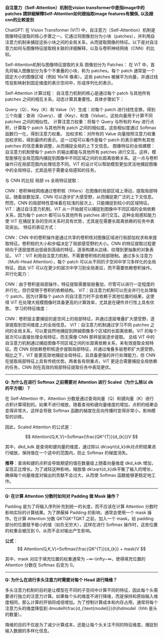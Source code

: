 
**自注意力（Self-Attention）机制在vision transformer中是指image中的patches 請詳細解釋Self-Attention如何跟抽取image features有關係, 以及跟cnn的比較差別**

ChatGPT:
在 Vision Transformer (ViT) 中，自注意力（Self-Attention）机制是图像特征提取的核心步骤之一。它通过将图像划分为小块（patches），并利用自注意力机制来捕捉这些小块之间的全局关系，从而提取图像的特征。以下是对自注意力如何与图像特征提取相关联的详细解释，以及与卷积神经网络（CNN）的比较。

Self-Attention机制与图像特征提取的关系
图像划分为 Patches： 在 ViT 中，首先将输入图像划分为多个不重叠的小块，称为 patches。每个 patch 通常是一个固定大小的图像区域（例如 16x16 像素）。这些 patches 被展平为向量，并通过线性投影映射到固定维度的表示空间中，形成序列化的表示。

Self-Attention 计算过程： 自注意力机制的核心是通过每个 patch 与其他所有 patches 之间的相互关系，动态计算其重要性。具体步骤如下：

Query（Q）、Key（K）和 Value（V）生成：对每个 patch 进行线性变换，得到三个向量：查询（Query）、键（Key）、和值（Value）。这些向量用于计算不同 patches 之间的相似性。
计算注意力权重：将每个 Query 与所有的 Key 进行点积，计算每个 patch 与其他所有 patch 之间的相似度。这些相似度通过 Softmax 函数归一化，得到注意力权重。
加权求和：对所有的 Value 向量按照注意力权重加权求和，得到最终的表示。这一过程可以看作是每个 patch 的表示被所有其他 patches 的信息重新调整，从而捕捉全局的上下文信息。
图像特征的全局建模： 自注意力机制使每个 patch 的输出都能与其他所有 patches 进行交互。这样，模型能够在全局范围内捕捉到图像中不同区域之间的长距离依赖关系。这一点与卷积操作只在局部范围内处理信息不同。ViT 的设计可以帮助模型更加灵活地捕捉图像中的全局特征，尤其适用于需要全局感知的任务。

与 CNN 的比较
局部 vs 全局特征提取：

CNN：卷积神经网络通过卷积核（filters）在图像的局部区域上滑动，提取局部特征。随着层数加深，CNN 可以逐步扩大感受野，从而捕捉更广泛的上下文信息。然而，CNN 的局部特性意味着在较浅的层次上，只能捕捉到较小的区域特征。
ViT：通过自注意力机制，ViT 从一开始就可以捕捉到图像中不同区域的全局依赖关系，因为每个 patch 都可以与其他所有 patches 进行交互。这种全局感知能力使 ViT 在捕捉复杂的空间关系时具有优势，尤其是在需要长距离依赖的任务中表现突出。
特征的表征方式：

CNN：CNN 中的卷积操作是通过共享的卷积核对图像区域进行局部加权求和来提取特征。卷积核的大小和步幅决定了局部感受野的大小。CNN 的特征提取过程更倾向于逐层提炼出低级到高级的特征，逐渐构建从边缘、纹理到更抽象的对象表征。
ViT：ViT 利用自注意力机制，不需要卷积核的局部限制。通过多头注意力（Multi-Head Attention），每个 patch 可以从不同的子空间中学习多样化的全局特征，因此 ViT 可以在更少的层次中学习到全局表征，而不需要依赖卷积操作。
并行化能力：

CNN：由于卷积是局部操作，特征提取需要层层叠加，尽管可以进行一定程度的并行化，但仍受限于卷积的依赖结构。
ViT：自注意力机制可以完全并行化处理每个 patch，因为计算每个 patch 的自注意力时不会依赖于其他位置的结果，这使得 ViT 在处理大规模图像时具备更高的计算效率，尤其是在硬件并行性上具有优势。
学习的特征维度：

CNN：卷积层主要捕捉的是空间上的局部特征，并通过逐层堆叠扩大感受野，逐渐提取到空间维度上的全局信息。
ViT：自注意力机制通过学习不同 patches 之间的全局关系，可以更自然地捕捉到跨越图像多个区域的长距离依赖。ViT 的每个层次可以直接处理全局特征，而无需像 CNN 那样层层逐步提取。
总结
ViT 中的自注意力机制通过捕捉图像不同区域之间的长距离依赖关系，来有效提取全局特征。而 CNN 则依赖卷积核逐步提取局部特征，并通过堆叠多层卷积扩大感受野。相比之下，ViT 能更高效地捕捉全局特征，且具备更强的并行处理能力，但 CNN 在提取局部特征上具有传统优势。两者各有侧重点，ViT 更适合需要捕捉全局依赖的任务，CNN 则在高效的局部特征提取任务中表现更优。

----------------------------------------------------------

**Q: 为什么在进行 Softmax 之前需要对 Attention 进行 Scaled（为什么除以 dk 的平方根）？**

在 Self-Attention 中，Attention 分数是通过查询向量（Q）和键向量（K）进行点积计算得到的。如果不进行缩放，随着查询和键向量维度的增加，点积的结果会变得非常大，这样会导致 Softmax 函数的梯度在反向传播时变得非常小，影响模型的训练。

因此，Scaled Attention 的公式是：

$$
Attention(Q,K,V)=Softmax(​​\frac{QK^{T}}{d_{k}})V
$$

其中，dkd_kdk​ 是查询和键向量的维度，通过除以 dk\sqrt{d_k}dk​​ 对点积结果进行缩放，保持值在一个适中的范围内，防止 Softmax 的梯度消失。

**推导**：查询和键的点积会导致期望的值在数量级上随着向量维度 dkd_kdk​ 增加，呈现正比增长。为了减轻这种影响，缩放值 dk\sqrt{d_k}dk​​ 平衡了输入的增长，确保每个向量维度对输出的贡献不会过大，从而使 Softmax 函数能够更稳定地工作。


----------------------------------------------------------
**Q: 在计算 Attention 分数时如何对 Padding 做 Mask 操作？**

Padding 是为了将输入序列补充到统一的长度，而不应该在计算 Attention 分数时影响实际的计算结果。为了屏蔽掉 Padding 的影响，通常会使用一个 mask 操作。在计算 Attention 分数 QKTQK^TQKT 之前，加入一个 mask，给 padding 部分的位置赋予极小的值（如负无穷大），这样在进行 Softmax 操作时，这些位置的权重会被压到 0，从而不会对输出产生影响。

**公式**：
$$
Attention(Q,K,V)=Softmax(​​\frac{QK^{T}}{d_{k}} + mask)V
$$


其中，mask 对应于填充位置的权重通常为 −∞-\infty−∞，使得填充位置的 Attention 分数在 Softmax 后变为 0。

----------------------------------------------------------
**Q: 为什么在进行多头注意力时需要对每个 Head 进行降维？**

多头注意力机制的目的是让模型在不同的子空间中计算不同的特征，因此每个头需要进行独立的注意力计算。如果每个头的维度不进行降维，而是保持和原始输入维度相同，那么计算的开销将成倍增加。为了控制计算成本和内存占用，通常将每个注意力头的维度降低到 dmodelh\frac{d_{\text{model}}}{h}hdmodel​​（hhh 是头的数量）。

降维的目的不仅是为了减少计算成本，还能让每个头关注不同的特征维度，捕捉到输入数据的多样化信息。


